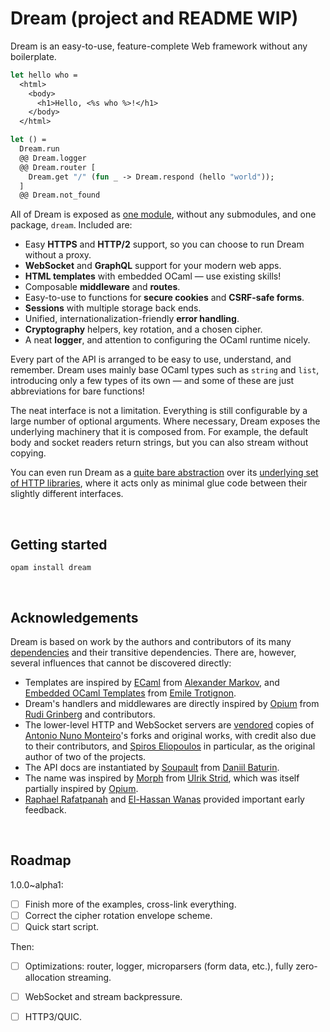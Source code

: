 # Dream (project and README WIP)

Dream is an easy-to-use, feature-complete Web framework without any boilerplate.

```ocaml
let hello who =
  <html>
    <body>
      <h1>Hello, <%s who %>!</h1>
    </body>
  </html>

let () =
  Dream.run
  @@ Dream.logger
  @@ Dream.router [
    Dream.get "/" (fun _ -> Dream.respond (hello "world"));
  ]
  @@ Dream.not_found
```

All of Dream is exposed as [one module][api-main], without any submodules, and
one package, `dream`. Included are:

- Easy **HTTPS** and **HTTP/2** support, so you can choose to run Dream without
  a proxy.
- **WebSocket** and **GraphQL** support for your modern web apps.
- **HTML templates** with embedded OCaml &mdash; use existing skills!
- Composable **middleware** and **routes**.
- Easy-to-use to functions for **secure cookies** and **CSRF-safe forms**.
- **Sessions** with multiple storage back ends.
- Unified, internationalization-friendly **error handling**.
- **Cryptography** helpers, key rotation, and a chosen cipher.
- A neat **logger**, and attention to configuring the OCaml runtime nicely.

Every part of the API is arranged to be easy to use, understand, and remember.
Dream uses mainly base OCaml types such as `string` and `list`, introducing only
a few types of its own &mdash; and some of these are just abbreviations for bare
functions!

The neat interface is not a limitation. Everything is still configurable by a
large number of optional arguments. Where necessary, Dream exposes the
underlying machinery that it is composed from. For example, the default body and
socket readers return strings, but you can also stream without copying.

You can even run Dream as a [quite bare abstraction][raw] over its [underlying
set of HTTP libraries][vendor], where it acts only as minimal glue code between
their slightly different interfaces.

[raw]: https://aantron.github.io/dream/#builtin

<!-- TODO Show templates. -->

<!-- TODO LATER Coverage badge on coveralls; better yet, link to an online version of
     the Bisect coverage report - probably in gh-pages. Generate the badge
     from coveralls, though - it's easier to maintain. -->
<!-- TODO LATER CI badges, opam link badge, npm badge. -->
<!-- TODO Clone instructions should include --recursive. -->

<br>

## Getting started

```
opam install dream
```

[api-main]: https://aantron.github.io/dream/#types

<br>

## Acknowledgements

Dream is based on work by the authors and contributors of its many
[dependencies][opamfile] and their transitive dependencies. There are, however,
several influences that cannot be discovered directly:

- Templates are inspired by [ECaml][ecaml] from [Alexander Markov][komar], and
  [Embedded OCaml Templates][eot] from [Emile Trotignon][trotignon].
- Dream's handlers and middlewares are directly inspired by [Opium][opium] from
  [Rudi Grinberg][rgrinberg] and contributors.
- The lower-level HTTP and WebSocket servers are [vendored][vendor] copies of
  [Antonio Nuno Monteiro][anmonteiro]'s forks and original works, with credit
  also due to their contributors, and [Spiros Eliopoulos][seliopou] in
  particular, as the original author of two of the projects.
- The API docs are instantiated by [Soupault][soupault] from
  [Daniil Baturin][dmbaturin].
- The name was inspired by [Morph][morph] from [Ulrik Strid][ulrikstrid], which
  was itself partially inspired by [Opium][opium].
- [Raphael Rafatpanah][persianturtle] and [El-Hassan Wanas][foocraft] provided
  important early feedback.

[ecaml]: http://komar.in/en/code/ecaml
[komar]: https://github.com/apsheronets
[eot]: https://github.com/EmileTrotignon/embedded_ocaml_templates
[trotignon]: https://github.com/EmileTrotignon
[opamfile]: https://github.com/aantron/dream/blob/master/dream.opam
[opium]: https://github.com/rgrinberg/opium
[vendor]: https://github.com/aantron/dream/tree/master/src/vendor
[rgrinberg]: https://github.com/rgrinberg
[anmonteiro]: https://github.com/anmonteiro
[soupault]: https://github.com/dmbaturin/soupault
[dmbaturin]: https://github.com/dmbaturin
[morph]: https://github.com/reason-native-web/morph
[ulrikstrid]: https://github.com/ulrikstrid
[seliopou]: https://github.com/seliopou
[persianturtle]: https://github.com/persianturtle
[foocraft]: https://github.com/foocraft

<br>

## Roadmap

1.0.0~alpha1:

- [ ] Finish more of the examples, cross-link everything.
- [ ] Correct the cipher rotation envelope scheme.
- [ ] Quick start script.

Then:

- [ ] Optimizations: router, logger, microparsers (form data, etc.), fully
      zero-allocation streaming.
- [ ] WebSocket and stream backpressure.
- [ ] HTTP3/QUIC.



<!-- Example install: how to install opam, how to install deps, add to Makefile
     targets. -->
<!-- TODO dune-workspace at root for examples -->
<!-- get rid of all warnings in examples -->
<!-- opam install examples from example dirs, its a mess right now. -->
<!-- warning ~mask in websocketaf, use --profile release anyway -->
<!-- ::1 IPv6 -->
<!-- hyperlink localhost in examples -->
<!-- ld: /opt/local/libn ot found on mac -->
<!-- crumb noise? dream.param -->
<!-- Path parsing of # $ in targets -->
<!-- update code in exampels -->
<!-- Reason example -->
<!-- Reason mode in docs -->
<!-- examples: are exceptions isolated? yes -->
<!-- Ctrl+C needed to get out of error page caues of no content-legnth -->
<!-- Remove name in ddbug_dump paramter. -->
<!-- content-length not autp-added in error handlers anymore -->
<!-- esy workflow -->
<!-- Remove license headers from examples. add note about public domain to README. -->
<!-- snag: clone must be recursive. -->
<!-- Convert to using lwt_ppx. -->
